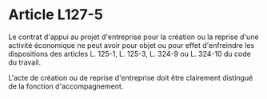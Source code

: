 # Article L127-5

Le contrat d'appui au projet d'entreprise pour la création ou la reprise d'une activité économique ne peut avoir pour objet ou pour effet d'enfreindre les dispositions des articles L. 125-1, L. 125-3, L. 324-9 ou L. 324-10 du code du travail.

L'acte de création ou de reprise d'entreprise doit être clairement distingué de la fonction d'accompagnement.
